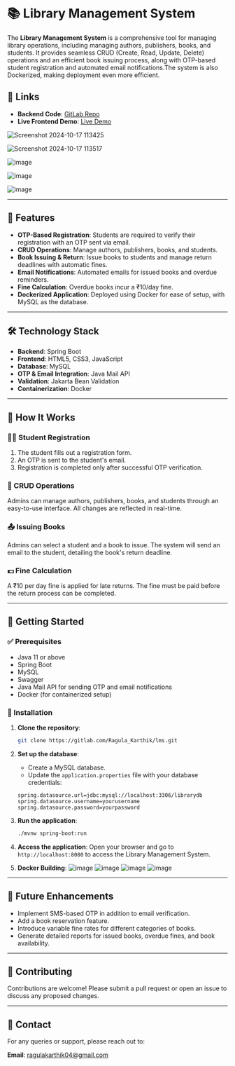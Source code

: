 # 📚 Library Management System

The **Library Management System** is a comprehensive tool for managing library operations, including managing authors, publishers, books, and students. It provides seamless CRUD (Create, Read, Update, Delete) operations and an efficient book issuing process, along with OTP-based student registration and automated email notifications.The system is also Dockerized, making deployment even more efficient.

## 🔗 Links
- **Backend Code**: [GitLab Repo](https://gitlab.com/Ragula_Karthik/lms)
- **Live Frontend Demo**: [Live Demo](https://ragulakarthik.github.io/Library-Management-System/LMS-FRONEND/index.html)

![Screenshot 2024-10-17 113425](https://github.com/user-attachments/assets/0229215d-7474-4f43-a609-672cd53afe93)

![Screenshot 2024-10-17 113517](https://github.com/user-attachments/assets/1f6dbd49-a91a-4354-865a-e83eff5c72cc)

![image](https://github.com/user-attachments/assets/b1af5b4b-6100-4d90-9454-a62d3e99e418)

![image](https://github.com/user-attachments/assets/95fb43f1-d447-4652-a9f5-8ddfe83b0584)

![image](https://github.com/user-attachments/assets/22325c4f-c42b-4d78-bf94-4b1a9bf374ac)



---

## 🚀 Features

- **OTP-Based Registration**: Students are required to verify their registration with an OTP sent via email.
- **CRUD Operations**: Manage authors, publishers, books, and students.
- **Book Issuing & Return**: Issue books to students and manage return deadlines with automatic fines.
- **Email Notifications**: Automated emails for issued books and overdue reminders.
- **Fine Calculation**: Overdue books incur a ₹10/day fine.
- **Dockerized Application**: Deployed using Docker for ease of setup, with MySQL as the database.
---

## 🛠️ Technology Stack

- **Backend**: Spring Boot
- **Frontend**: HTML5, CSS3, JavaScript
- **Database**: MySQL
- **OTP & Email Integration**: Java Mail API
- **Validation**: Jakarta Bean Validation
- **Containerization**: Docker
---

## 📝 How It Works

### 👨‍🎓 Student Registration

1. The student fills out a registration form.
2. An OTP is sent to the student's email.
3. Registration is completed only after successful OTP verification.

### 🔄 CRUD Operations

Admins can manage authors, publishers, books, and students through an easy-to-use interface. All changes are reflected in real-time.

### 📤 Issuing Books

Admins can select a student and a book to issue. The system will send an email to the student, detailing the book's return deadline.

### 💵 Fine Calculation

A ₹10 per day fine is applied for late returns. The fine must be paid before the return process can be completed.

---

## 🚀 Getting Started

### ✅ Prerequisites

- Java 11 or above
- Spring Boot
- MySQL
- Swagger
- Java Mail API for sending OTP and email notifications
- Docker (for containerized setup)

### 🔧 Installation

1. **Clone the repository**:
    ```bash
    git clone https://gitlab.com/Ragula_Karthik/lms.git
    ```

2. **Set up the database**:
    - Create a MySQL database.
    - Update the `application.properties` file with your database credentials:
    ```properties
    spring.datasource.url=jdbc:mysql://localhost:3306/librarydb
    spring.datasource.username=yourusername
    spring.datasource.password=yourpassword
    ```

3. **Run the application**:
    ```bash
    ./mvnw spring-boot:run
    ```

4. **Access the application**:
    Open your browser and go to `http://localhost:8080` to access the Library Management System.

5. **Docker Building**:
   ![image](https://github.com/user-attachments/assets/1d0cb105-cb25-4dae-9610-4b451bf584c2)
   ![image](https://github.com/user-attachments/assets/dbf51ccc-15f6-4834-934d-a3f4c031ad4e)
   ![image](https://github.com/user-attachments/assets/5a273684-f1cd-4551-9cb6-320c8b355158)
   ![image](https://github.com/user-attachments/assets/7317d857-ada7-465c-ad37-aeef742819a2)

---

## 🌟 Future Enhancements

- Implement SMS-based OTP in addition to email verification.
- Add a book reservation feature.
- Introduce variable fine rates for different categories of books.
- Generate detailed reports for issued books, overdue fines, and book availability.

---

## 🤝 Contributing

Contributions are welcome! Please submit a pull request or open an issue to discuss any proposed changes.

---

## 📧 Contact

For any queries or support, please reach out to:

**Email**: ragulakarthik04@gmail.com
